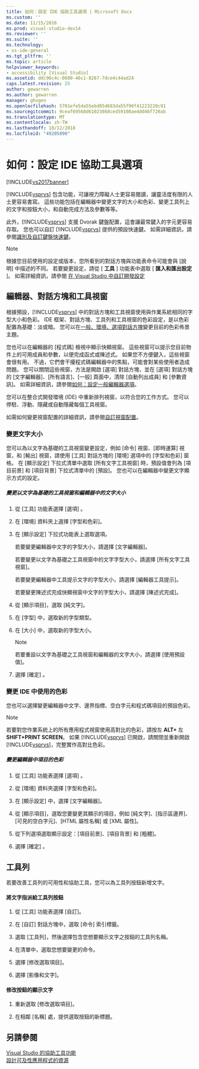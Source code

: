 ```yaml
---
title: 如何：設定 IDE 協助工具選項 | Microsoft Docs
ms.custom: ''
ms.date: 11/15/2016
ms.prod: visual-studio-dev14
ms.reviewer: ''
ms.suite: ''
ms.technology:
- vs-ide-general
ms.tgt_pltfrm: ''
ms.topic: article
helpviewer_keywords:
- accessibility [Visual Studio]
ms.assetid: ddc96c4c-0600-46c1-8267-7dce4c44ad24
caps.latest.revision: 25
author: gewarren
ms.author: gewarren
manager: ghogen
ms.openlocfilehash: 5701efe5da55ebd85d683da55f90f41223220c91
ms.sourcegitcommit: 9ceaf69568d61023868ced59108ae4dd46f720ab
ms.translationtype: MT
ms.contentlocale: zh-TW
ms.lasthandoff: 10/12/2018
ms.locfileid: "49205890"
---
```

# <a name="how-to-set-ide-accessibility-options"></a>如何：設定 IDE 協助工具選項
[!INCLUDE[vs2017banner](../../includes/vs2017banner.md)]

  
[!INCLUDE[vsprvs](../../includes/vsprvs-md.md)] 包含功能，可讓視力障礙人士更容易閱讀，讓靈活度有限的人士更容易書寫。 這些功能包括在編輯器中變更文字的大小和色彩、變更工具列上的文字和按鈕大小，和自動完成方法及參數等等。  
  
 此外，[!INCLUDE[vsprvs](../../includes/vsprvs-md.md)] 支援 Dvorak 鍵盤配置，這會讓最常鍵入的字元更容易存取。 您也可以自訂 [!INCLUDE[vsprvs](../../includes/vsprvs-md.md)] 提供的預設快速鍵。 如需詳細資訊，請參閱[識別及自訂鍵盤快速鍵](../../ide/identifying-and-customizing-keyboard-shortcuts-in-visual-studio.md)。  
  
> [!NOTE]
>  根據您目前使用的設定或版本，您所看到的對話方塊與功能表命令可能會與 [說明] 中描述的不同。 若要變更設定，請從 [ **工具** ] 功能表中選取 [ **匯入和匯出設定** ]。 如需詳細資訊，請參閱 [在 Visual Studio 中自訂開發設定](http://msdn.microsoft.com/en-us/22c4debb-4e31-47a8-8f19-16f328d7dcd3)  
  
## <a name="editors-dialogs-and-tool-windows"></a>編輯器、對話方塊和工具視窗  
 根據預設，[!INCLUDE[vsprvs](../../includes/vsprvs-md.md)] 中的對話方塊和工具視窗使用與作業系統相同的字型大小和色彩。 IDE 框架、對話方塊、工具列和工具視窗的色彩設定，是以色彩配置為基礎：淡或暗。 您可以在[一般、環境、選項對話方塊](../../ide/reference/general-environment-options-dialog-box.md)變更目前的色彩佈景主題。  
  
 您也可以在編輯器的 [程式碼] 檢視中顯示快顯視窗。 這些視窗可以提示您目前物件上的可用成員和參數，以便完成函式或陳述式。 如果您不方便鍵入，這些視窗會很有用。 不過，它們會干擾程式碼編輯器中的焦點，可能會對某些使用者造成問題。 您可以關閉這些視窗，方法是開啟 [選項] 對話方塊，並在 [選項] 對話方塊的 [文字編輯器]、[所有語言]、[一般] 頁面中，清除 [自動列出成員] 和 [參數資訊]。 如需詳細資訊，請參閱[如何：設定一般編輯器選項](http://msdn.microsoft.com/en-us/704e4a7b-2162-4bed-8a47-f4f6ffec98c2)。  
  
 您可以在整合式開發環境 (IDE) 中重新排列視窗，以符合您的工作方式。 您可以停駐、浮動、隱藏或自動隱藏每個工具視窗。  
  
 如需如何變更視窗配置的詳細資訊，請參閱[自訂視窗配置](../../ide/customizing-window-layouts-in-visual-studio.md)。  
  
### <a name="changing-the-size-of-text"></a>變更文字大小  
 您可以為以文字為基礎的工具視窗變更設定，例如 [命令] 視窗、[即時運算] 視窗，和 [輸出] 視窗，請使用 [工具] 對話方塊的 [環境] 選項中的 [字型和色彩] 窗格。 在 [顯示設定] 下拉式清單中選取 [所有文字工具視窗] 時，預設值會列為 [項目前景] 和 [項目背景] 下拉式清單中的 [預設]。 您也可以在編輯器中變更文字顯示方式的設定。  
  
##### <a name="to-change-the-size-of-text-in-text-based-tool-windows-and-editors"></a>變更以文字為基礎的工具視窗和編輯器中的文字大小  
  
1.  從 [工具]  功能表選擇 [選項] 。  
  
2.  在 [環境] 資料夾上選擇 [字型和色彩]。  
  
3.  在 [顯示設定] 下拉式功能表上選取選項。  
  
     若要變更編輯器中文字的字型大小，請選擇 [文字編輯器]。  
  
     若要變更以文字為基礎之工具視窗中的文字字型大小，請選擇 [所有文字工具視窗]。  
  
     若要變更編輯器中工具提示文字的字型大小，請選擇 [編輯器工具提示]。  
  
     若要變更陳述式完成快顯視窗中文字的字型大小，請選擇 [陳述式完成]。  
  
4.  從 [顯示項目]，選取 [純文字]。  
  
5.  在 [字型] 中，選取新的字型類型。  
  
6.  在 [大小] 中，選取新的字型大小。  
  
    > [!NOTE]
    >  若要重設以文字為基礎之工具視窗和編輯器的文字大小，請選擇 [使用預設值]。  
  
7.  選擇 [確定] 。  
  
### <a name="changing-the-colors-used-in-the-ide"></a>變更 IDE 中使用的色彩  
 您也可以選擇變更編輯器中文字、邊界指標、空白字元和程式碼項目的預設色彩。  
  
> [!NOTE]
>  若要對您作業系統上的所有應用程式視窗使用高對比的色彩，請按左 **ALT+** 左 **SHIFT+PRINT SCREEN**。 如果 [!INCLUDE[vsprvs](../../includes/vsprvs-md.md)] 已開啟，請關閉並重新開啟 [!INCLUDE[vsprvs](../../includes/vsprvs-md.md)]，完整實作高對比色彩。  
  
##### <a name="to-change-the-color-of-items-in-the-editor"></a>變更編輯器中項目的色彩  
  
1.  從 [工具]  功能表選擇 [選項] 。  
  
2.  從 [環境] 資料夾選擇 [字型和色彩]。  
  
3.  在 [顯示設定] 中，選擇 [文字編輯器]。  
  
4.  從 [顯示項目]，選取您要變更其顯示的項目，例如 [純文字]、[指示區邊界]、[可見的空白字元]、[HTML 屬性名稱] 或 [XML 屬性]。  
  
5.  從下列選項選取顯示設定：[項目前景]、[項目背景] 和 [粗體]。  
  
6.  選擇 [確定] 。  
  
## <a name="toolbars"></a>工具列  
 若要改善工具列的可用性和協助工具，您可以為工具列按鈕新增文字。  
  
#### <a name="to-assign-text-to-toolbar-buttons"></a>將文字指派給工具列按鈕  
  
1.  從 [工具] 功能表選擇 [自訂]。  
  
2.  在 [自訂] 對話方塊中，選取 [命令] 索引標籤。  
  
3.  選取 [工具列]，然後選擇包含您想要顯示文字之按鈕的工具列名稱。  
  
4.  在清單中，選取您想要變更的命令。  
  
5.  選擇 [修改選取項目]。  
  
6.  選擇 [影像和文字]。  
  
#### <a name="to-modify-the-buttons-displayed-text"></a>修改按鈕的顯示文字  
  
1.  重新選取 [修改選取項目]。  
  
2.  在相鄰 [名稱] 處，提供選取按鈕的新標題。  
  
## <a name="see-also"></a>另請參閱  
 [Visual Studio 的協助工具功能](../../ide/reference/accessibility-features-of-visual-studio.md)   
 [設計可及性應用程式的資源](../../ide/reference/resources-for-designing-accessible-applications.md)



